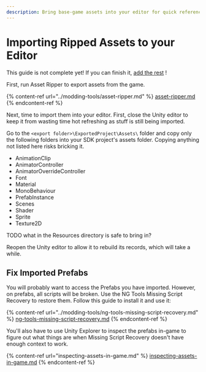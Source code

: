 ```yaml
---
description: Bring base-game assets into your editor for quick reference.
---
```


# Importing Ripped Assets to your Editor

This guide is not complete yet! If you can finish it, [add the rest](../../how-to-contribute.md) !



First, run Asset Ripper to export assets from the game.

{% content-ref url="../modding-tools/asset-ripper.md" %}
[asset-ripper.md](../modding-tools/asset-ripper.md)
{% endcontent-ref %}

Next, time to import them into your editor. First, close the Unity editor to keep it from wasting time hot refreshing as stuff is still being imported.

Go to the  `<export folder>\ExportedProject\Assets\` folder and copy only the following folders into your SDK project's assets folder. Copying anything not listed here risks bricking it.

* AnimationClip
* AnimatorController
* AnimatorOverrideController
* Font
* Material
* MonoBehaviour
* PrefabInstance
* Scenes
* Shader
* Sprite
* Texture2D

TODO what in the Resources directory is safe to bring in?

Reopen the Unity editor to allow it to rebuild its records, which will take a while.

## Fix Imported Prefabs

You will probably want to access the Prefabs you have imported. However, on prefabs, all scripts will be broken. Use the NG Tools Missing Script Recovery to restore them. Follow this guide to install it and use it:

{% content-ref url="../modding-tools/ng-tools-missing-script-recovery.md" %}
[ng-tools-missing-script-recovery.md](../modding-tools/ng-tools-missing-script-recovery.md)
{% endcontent-ref %}

You'll also have to use Unity Explorer to inspect the prefabs in-game to figure out what things are when Missing Script Recovery doesn't have enough context to work.

{% content-ref url="inspecting-assets-in-game.md" %}
[inspecting-assets-in-game.md](inspecting-assets-in-game.md)
{% endcontent-ref %}
